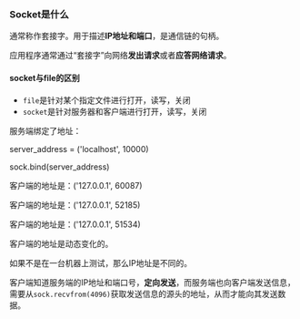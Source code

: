 ### Socket是什么

通常称作套接字。用于描述**IP地址和端口**，是通信链的句柄。

应用程序通常通过“套接字”向网络**发出请求**或者**应答网络请求**。

#### socket与file的区别

- `file`是针对某个指定文件进行打开，读写，关闭
- `socket`是针对服务器和客户端进行打开，读写，关闭



服务端绑定了地址：

server_address = ('localhost', 10000)

sock.bind(server_address)

客户端的地址是：('127.0.0.1', 60087)

客户端的地址是：('127.0.0.1', 52185)

客户端的地址是：('127.0.0.1', 51534)

客户端的地址是动态变化的。

如果不是在一台机器上测试，那么IP地址是不同的。

客户端知道服务端的IP地址和端口号，**定向发送**，而服务端也向客户端发送信息，需要从`sock.recvfrom(4096)`获取发送信息的源头的地址，从而才能向其发送数据。